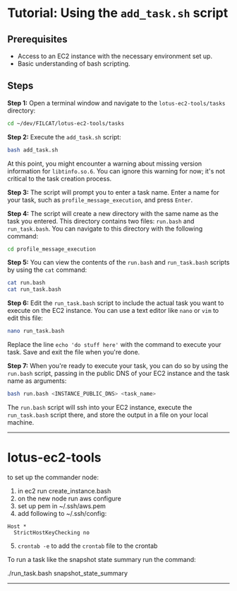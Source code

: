 # Tutorial: Using the `add_task.sh` script

## Prerequisites

- Access to an EC2 instance with the necessary environment set up.
- Basic understanding of bash scripting.

## Steps

**Step 1:** Open a terminal window and navigate to the `lotus-ec2-tools/tasks` directory:

```bash
cd ~/dev/FILCAT/lotus-ec2-tools/tasks
```

**Step 2:** Execute the `add_task.sh` script:

```bash
bash add_task.sh
```

At this point, you might encounter a warning about missing version information for `libtinfo.so.6`. You can ignore this warning for now; it's not critical to the task creation process.

**Step 3:** The script will prompt you to enter a task name. Enter a name for your task, such as `profile_message_execution`, and press `Enter`.

**Step 4:** The script will create a new directory with the same name as the task you entered. This directory contains two files: `run.bash` and `run_task.bash`. You can navigate to this directory with the following command:

```bash
cd profile_message_execution
```

**Step 5:** You can view the contents of the `run.bash` and `run_task.bash` scripts by using the `cat` command:

```bash
cat run.bash
cat run_task.bash
```

**Step 6:** Edit the `run_task.bash` script to include the actual task you want to execute on the EC2 instance. You can use a text editor like `nano` or `vim` to edit this file:

```bash
nano run_task.bash
```

Replace the line `echo 'do stuff here'` with the command to execute your task. Save and exit the file when you're done.

**Step 7:** When you're ready to execute your task, you can do so by using the `run.bash` script, passing in the public DNS of your EC2 instance and the task name as arguments:

```bash
bash run.bash <INSTANCE_PUBLIC_DNS> <task_name>
```

The `run.bash` script will ssh into your EC2 instance, execute the `run_task.bash` script there, and store the output in a file on your local machine.

---

# lotus-ec2-tools

to set up the commander node:

1. in ec2 run create_instance.bash
2. on the new node run aws configure
3. set up pem in ~/.ssh/aws.pem
4. add following to ~/.ssh/config:
```
Host *
  StrictHostKeyChecking no
```
5. `crontab -e` to add the `crontab` file to the crontab


To run a task like the snapshot state summary run the command:

./run_task.bash snapshot_state_summary


---

